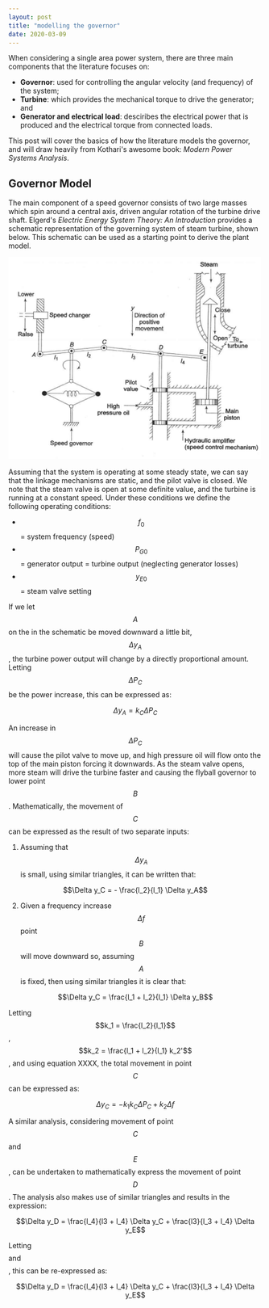 ```yaml
---
layout: post
title: "modelling the governor"
date: 2020-03-09
---
```


When considering a single area power system, there are three main components that the literature focuses on:

* **Governor**: used for controlling the angular velocity (and frequency) of the system;
* **Turbine**: which provides the mechanical torque to drive the generator; and
* **Generator and electrical load**: desciribes the electrical power that is produced and the electrical torque from connected loads. 

This post will cover the basics of how the literature models the governor, and will draw heavily from Kothari's awesome book: *Modern Power Systems Analysis*. 

## Governor Model
The main component of a speed governor consists of two large masses which spin around a central axis, driven angular rotation of the turbine drive shaft. Elgerd's *Electric Energy System Theory: An Introduction* provides a schematic representation of the governing system of steam turbine, shown below. This schematic can be used as a starting point to derive the plant model. 

<img src="/assets/physical_governor_device.png" alt="Governor" height="400" class="center">

 Assuming that the system is operating at some steady state, we can say that the linkage mechanisms are static, and the pilot valve is closed. We note that the steam valve is open at some definite value, and the turbine is running at a constant speed. Under these conditions we define the following operating conditions:

* $$f_0$$ = system frequency (speed)
* $$P_{G0}$$ = generator output = turbine output (neglecting generator losses)
* $$y_{E0}$$ = steam valve setting

If we let $$A$$ on the in the schematic be moved downward a little bit, $$\Delta y_A$$, the turbine power output will change by a directly proportional amount. Letting $$\Delta P_C$$ be the power increase, this can be expressed as:

$$\Delta y_A = k_C \Delta P_C \tag{1}$$

An increase in $$\Delta P_C$$ will cause the pilot valve to move up, and high pressure oil will flow onto the top of the main piston forcing it downwards. As the steam valve opens, more steam will drive the turbine faster and causing the flyball governor to lower point $$B$$. Mathematically, the movement of $$C$$ can be expressed as the result of two separate inputs:

1. Assuming that $$\Delta y_A$$ is small, using similar triangles, it can be written that:

$$\Delta y_C = - \frac{l_2}{l_1} \Delta y_A$$

2. Given a frequency increase $$\Delta f$$ point $$B$$ will move downward so, assuming $$A$$ is fixed, then using similar triangles it is clear that:

$$\Delta y_C = \frac{l_1 + l_2}{l_1} \Delta y_B$$

Letting $$k_1 = \frac{l_2}{l_1}$$, $$k_2 = \frac{l_1 + l_2}{l_1} k_2'$$, and using equation XXXX, the total movement in point $$C$$ can be expressed as:

$$\Delta y_C = - k_1 k_C \Delta P_C + k_2 \Delta f$$

A similar analysis, considering movement of point $$C$$ and $$E$$, can be undertaken to mathematically express the movement of point $$D$$. The analysis also makes use of similar triangles and results in the expression:

$$\Delta y_D = \frac{l_4}{l3 + l_4} \Delta y_C + \frac{l3}{l_3 + l_4} \Delta y_E$$

Letting $$$$ and $$$$, this can be re-expressed as:

$$\Delta y_D = \frac{l_4}{l3 + l_4} \Delta y_C + \frac{l3}{l_3 + l_4} \Delta y_E$$